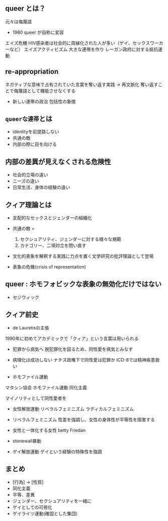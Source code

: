 ## queer とは？

元々は侮蔑語

- 1980 queer が自称に変容

エイズ危機
HIV感染者は社会的に周縁化された人が多い（ゲイ、セックスワーカーなど）
エイズアクティビズム
大きな連帯を作り
レーガン政府に対する抵抗運動

## re-appropriation

ネガティブな意味で占有されていた言葉を奪い返す実践
-> 再文脈化
奪い返すことで侮蔑語として機能させなくする

- 新しい連帯の政治
包括性の象徴

## `queerな連帯`とは

- identityを前提路しない
- 共通の敵
- 内部の際に目を向ける

## 内部の差異が見えなくされる危険性

- 社会的立場の違い
- ニーズの違い
- 日常生活、身体の経験の違い

## クィア理論とは

- 支配的なセックスとジェンダーの組織化
- 共通の敵 =
    1. セクシュアリティ、ジェンダーに対する様々な規範
    2. カテゴリー、二項対立を問い直す

- 文化的表象を解釈する実践に力点を置く文学研究の批評理論として登場
- 表象の危機(crisis of  representation)

## queer : ホモフォビックな表象の無効化だけではない
- セジウィック

## クィア前史

- de Lauretisの主張

1990年に初めてアカデミックで「クィア」という言葉は用いられる

- 犯罪から病気へ
脱犯罪化を図るため、同性愛を病気とみなす

- 病理化は成功しない
ナチス政権下で同性愛は犯罪か
ICD-8では精神疾患扱い

- ホモファイル運動

マタシン協会
ホモファイル運動
同化主義

マイノリティとして同性愛者を

 - 女性解放運動
リベラルフェミニズム
ラディカルフェミニズム

- リベラルフェミニズム
性差を強調し、女性の身体性が平等性を阻害する

- 女性と一体化する女性
 betty Friedan

- stonewall暴動

* ゲイ解放運動
ゲイという経験の特殊性を強調

## まとめ

- [行為] -> [性質]
- 同化主義
- 平等、差異
- ジェンダー、セクシュアリティを一緒に
- ゲイとしての可視化
- ゲイライツ運動(確固とした集団)

